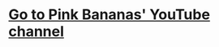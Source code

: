 <h1 class="grow-rotate">
  <a href="https://www.youtube.com/channel/UCtkiLTzGm8h0Xc2FqmDz8iw">Go to Pink Bananas' YouTube channel</a>
</h1>
